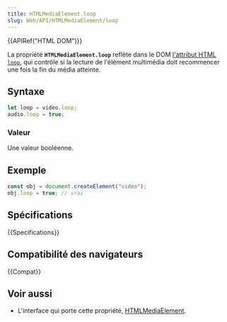 ```yaml
---
title: HTMLMediaElement.loop
slug: Web/API/HTMLMediaElement/loop
---
```


{{APIRef("HTML DOM")}}

La propriété **`HTMLMediaElement.loop`** reflète dans le DOM [l'attribut HTML `loop`](/fr/docs/web/html/element/video#attr-loop), qui contrôle si la lecture de l'élément multimédia doit recommencer une fois la fin du média atteinte.

## Syntaxe

```js
let loop = video.loop;
audio.loop = true;
```

### Valeur

Une valeur booléenne.

## Exemple

```js
const obj = document.createElement("video");
obj.loop = true; // vrai
```

## Spécifications

{{Specifications}}

## Compatibilité des navigateurs

{{Compat}}

## Voir aussi

- L'interface qui porte cette propriété, [HTMLMediaElement](/fr/docs/Web/API/HTMLMediaElement).
